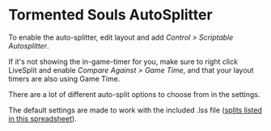 # Tormented Souls AutoSplitter

To enable the auto-splitter, edit layout and add *Control > Scriptable Autosplitter*.

If it's not showing the in-game-timer for you, make sure to right click LiveSplit and enable *Compare Against > Game Time*, and that your layout timers are also using Game Time.

There are a lot of different auto-split options to choose from in the settings.

The default settings are made to work with the included .lss file ([splits listed in this spreadsheet](https://docs.google.com/spreadsheets/d/1yQqTLATWy2rzE9uD2rtapApFun8kYbugSKjQQ2Q9jRA/edit?usp=sharing)).
